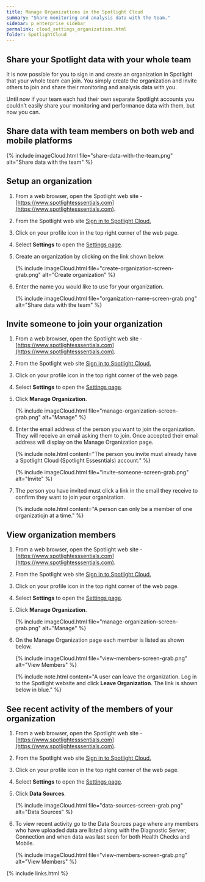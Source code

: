 ```yaml
---
title: Manage Organizations in the Spotlight Cloud
summary: "Share monitoring and analysis data with the team."
sidebar: p_enterprise_sidebar
permalink: cloud_settings_organizations.html
folder: SpotlightCloud
---
```


## Share your Spotlight data with your whole team

It is now possible for you to sign in and create an organization in Spotlight that your whole team can join. You simply create the organization and invite others to join and share their monitoring and analysis data with you.

Until now if your team each had their own separate Spotlight accounts you couldn’t easily share your monitoring and performance data with them, but now you can.

## Share data with team members on both web and mobile platforms

{% include imageCloud.html file="share-data-with-the-team.png" alt="Share data with the team" %}


## Setup an organization

1. From a web browser, open the Spotlight web site - [https://www.spotlightesssentials.com](https://www.spotlightesssentials.com).
2. From the Spotlight web site [Sign in to Spotlight Cloud.](https://www.spotlightessentials.com/home/SignIn)
3. Click on your profile icon in the top right corner of the web page.
4. Select **Settings** to open the [Settings page](https:\\www.spotlightessentials.com\settings).

5. Create an organization by clicking on the link shown below.

   {% include imageCloud.html file="create-organization-screen-grab.png" alt="Create organization" %}

6. Enter the name you would like to use for your organization.

   {% include imageCloud.html file="organization-name-screen-grab.png" alt="Share data with the team" %}

## Invite someone to join your organization

1. From a web browser, open the Spotlight web site - [https://www.spotlightesssentials.com](https://www.spotlightesssentials.com).
2. From the Spotlight web site [Sign in to Spotlight Cloud.](https://www.spotlightessentials.com/home/SignIn)
3. Click on your profile icon in the top right corner of the web page.
4. Select **Settings** to open the [Settings page](https:\\www.spotlightessentials.com\settings).

5. Click **Manage Organization**.

   {% include imageCloud.html file="manage-organization-screen-grab.png" alt="Manage" %}

6. Enter the email address of the person you want to join the organization. They will receive an email asking them to join. Once accepted their email address will display on the Manage Organization page.

   {% include note.html content="The person you invite must already have a Spotlight Cloud (Spotlight Essesntials) account." %}

   {% include imageCloud.html file="invite-someone-screen-grab.png" alt="Invite" %}

3. The person you have invited must click a link in the email they receive to confirm they want to join your organization.

   {% include note.html content="A person can only be a member of one organizatiojn at a time." %}

## View organization members

1. From a web browser, open the Spotlight web site - [https://www.spotlightesssentials.com](https://www.spotlightesssentials.com).
2. From the Spotlight web site [Sign in to Spotlight Cloud.](https://www.spotlightessentials.com/home/SignIn)
3. Click on your profile icon in the top right corner of the web page.
4. Select **Settings** to open the [Settings page](https:\\www.spotlightessentials.com\settings).

5. Click **Manage Organization**.

   {% include imageCloud.html file="manage-organization-screen-grab.png" alt="Manage" %}

6. On the Manage Organization page each member is listed as shown below.

   {% include imageCloud.html file="view-members-screen-grab.png" alt="View Members" %}

   {% include note.html content="A user can leave the organization. Log in to the Spotlight website and click **Leave Organization**. The link is shown below in blue." %}


## See recent activity of the members of your organization

1. From a web browser, open the Spotlight web site - [https://www.spotlightesssentials.com](https://www.spotlightesssentials.com).
2. From the Spotlight web site [Sign in to Spotlight Cloud.](https://www.spotlightessentials.com/home/SignIn)
3. Click on your profile icon in the top right corner of the web page.
4. Select **Settings** to open the [Settings page](https:\\www.spotlightessentials.com\settings).

5. Click **Data Sources**.

   {% include imageCloud.html file="data-sources-screen-grab.png" alt="Data Sources" %}

6. To view recent activity go to the Data Sources page where any members who have uploaded data are listed along with the Diagnostic Server, Connection and when data was last seen for both Health Checks and Mobile.

   {% include imageCloud.html file="view-members-screen-grab.png" alt="View Members" %}


{% include links.html %}
